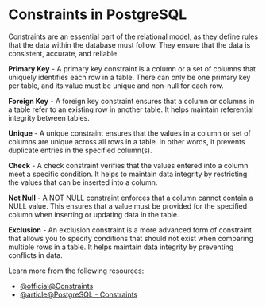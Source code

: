 # Constraints in PostgreSQL

Constraints are an essential part of the relational model, as they define rules that the data within the database must follow. They ensure that the data is consistent, accurate, and reliable.

**Primary Key** - A primary key constraint is a column or a set of columns that uniquely identifies each row in a table. There can only be one primary key per table, and its value must be unique and non-null for each row.

**Foreign Key** - A foreign key constraint ensures that a column or columns in a table refer to an existing row in another table. It helps maintain referential integrity between tables.

**Unique** - A unique constraint ensures that the values in a column or set of columns are unique across all rows in a table. In other words, it prevents duplicate entries in the specified column(s).

**Check** - A check constraint verifies that the values entered into a column meet a specific condition. It helps to maintain data integrity by restricting the values that can be inserted into a column.

**Not Null** - A NOT NULL constraint enforces that a column cannot contain a NULL value. This ensures that a value must be provided for the specified column when inserting or updating data in the table.

**Exclusion** - An exclusion constraint is a more advanced form of constraint that allows you to specify conditions that should not exist when comparing multiple rows in a table. It helps maintain data integrity by preventing conflicts in data.

Learn more from the following resources:

- [@official@Constraints](https://www.postgresql.org/docs/current/ddl-constraints.html)
- [@article@PostgreSQL - Constraints](https://www.tutorialspoint.com/postgresql/postgresql_constraints.htm)
